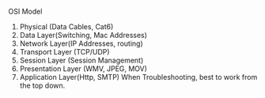 OSI Model
1. Physical (Data Cables, Cat6)
2. Data Layer(Switching, Mac Addresses)
3. Network Layer(IP Addresses, routing)
4. Transport Layer  (TCP/UDP)
5. Session Layer (Session Management)
6. Presentation Layer (WMV, JPEG, MOV)
7. Application Layer(Http, SMTP)
When Troubleshooting, best to work from the top down.